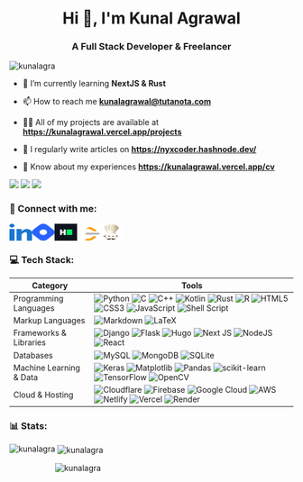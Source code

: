 <h1 align="center">Hi 👋, I'm Kunal Agrawal</h1>
<h3 align="center">A Full Stack Developer & Freelancer</h3>
<p align="left"> <img src="https://komarev.com/ghpvc/?username=kunalagra&label=Profile%20views&color=0e75b6&style=flat" alt="kunalagra" /> </p>

- 🌱 I’m currently learning **NextJS & Rust**

- 📫 How to reach me **kunalagrawal@tutanota.com**
- 👨‍💻 All of my projects are available at **https://kunalagrawal.vercel.app/projects**
- 📝 I regularly write articles on **https://nyxcoder.hashnode.dev/**
- 📄 Know about my experiences **https://kunalagrawal.vercel.app/cv**

<div> <a href="https://www.linkedin.com/in/kunalragrawal" target="_blank"><img src="https://img.shields.io/badge/LinkedIn-0077B5?style=for-the-badge&logo=linkedin&logoColor=white" target="_blank"></a>
<a href="https://github.com/kunalagra" target="_blank"><img src="https://img.shields.io/badge/GitHub-100000?style=for-the-badge&logo=github&logoColor=white" target="_blank"></a>
<a href = "mailto:kunalagrawal@tutanota.com"><img src="https://img.shields.io/badge/-Tutanota-%23333?style=for-the-badge&logo=tutanota&logoColor=white&color=840010" target="_blank"></a>
</div>

### 🔗 Connect with me:
  
<p align="left">
<a href="https://linkedin.com/in/kunalragrawal" target="blank"><img align="center" src="https://raw.githubusercontent.com/teamedwardforever/Readme-Generator/71f25dd8b98329b168142a6b782a107b75eab178/svg/Social/linked-in-alt.svg" alt="kunalragrawal" height="30" width="40" /></a><a href="https://hashnode.com/@kunalagra" target="blank"><img align="center" src="https://raw.githubusercontent.com/kunalagra/kunalagra/main/hashnode.svg" alt="kunalagra" height="30" width="40" /></a><a href="https://www.hackerrank.com/kunal_agrawal191" target="blank"><img align="center" src="https://raw.githubusercontent.com/teamedwardforever/Readme-Generator/71f25dd8b98329b168142a6b782a107b75eab178/svg/Social/hackerrank.svg" alt="kunal_agrawal191" height="30" width="40" /></a><a href="https://www.leetcode.com/ruthlessruler" target="blank"><img align="center" src="https://raw.githubusercontent.com/teamedwardforever/Readme-Generator/71f25dd8b98329b168142a6b782a107b75eab178/svg/Social/leet-code.svg" alt="ruthlessruler" height="30" width="40" /></a><a href="https://www.codechef.com/users/ruthlessruler" target="blank"><img align="center" src="https://raw.githubusercontent.com/kunalagra/kunalagra/main/codechef.svg" alt="ruthlessruler" height="30" width="40" /></a></p>

### 💻 Tech Stack:

| Category                | Tools                                                                                                                                                   |
|-------------------------|---------------------------------------------------------------------------------------------------------------------------------------------------------|
| Programming Languages   | ![Python](https://img.shields.io/badge/python-3670A0?style=for-the-badge&logo=python&logoColor=ffdd54) ![C](https://img.shields.io/badge/c-%2300599C.svg?style=for-the-badge&logo=c&logoColor=white) ![C++](https://img.shields.io/badge/c++-%2300599C.svg?style=for-the-badge&logo=c%2B%2B&logoColor=white) ![Kotlin](https://img.shields.io/badge/kotlin-%237F52FF.svg?style=for-the-badge&logo=kotlin&logoColor=white) ![Rust](https://img.shields.io/badge/rust-%23000000.svg?style=for-the-badge&logo=rust&logoColor=white) ![R](https://img.shields.io/badge/r-%23276DC3.svg?style=for-the-badge&logo=r&logoColor=white) ![HTML5](https://img.shields.io/badge/html5-%23E34F26.svg?style=for-the-badge&logo=html5&logoColor=white) ![CSS3](https://img.shields.io/badge/css3-%231572B6.svg?style=for-the-badge&logo=css3&logoColor=white) ![JavaScript](https://img.shields.io/badge/javascript-%23323330.svg?style=for-the-badge&logo=javascript&logoColor=%23F7DF1E) ![Shell Script](https://img.shields.io/badge/shell_script-%23121011.svg?style=for-the-badge&logo=gnu-bash&logoColor=white) |
| Markup Languages        | ![Markdown](https://img.shields.io/badge/markdown-%23000000.svg?style=for-the-badge&logo=markdown&logoColor=white) ![LaTeX](https://img.shields.io/badge/latex-%23008080.svg?style=for-the-badge&logo=latex&logoColor=white)                                                                                     |
| Frameworks & Libraries  |  ![Django](https://img.shields.io/badge/django-%23092E20.svg?style=for-the-badge&logo=django&logoColor=white) ![Flask](https://img.shields.io/badge/flask-%23000.svg?style=for-the-badge&logo=flask&logoColor=white) ![Hugo](https://img.shields.io/badge/Hugo-black.svg?style=for-the-badge&logo=Hugo) ![Next JS](https://img.shields.io/badge/Next-black?style=for-the-badge&logo=next.js&logoColor=white) ![NodeJS](https://img.shields.io/badge/node.js-6DA55F?style=for-the-badge&logo=node.js&logoColor=white) ![React](https://img.shields.io/badge/react-%2320232a.svg?style=for-the-badge&logo=react&logoColor=%2361DAFB) 
| Databases               | ![MySQL](https://img.shields.io/badge/mysql-%2300000f.svg?style=for-the-badge&logo=mysql&logoColor=white) ![MongoDB](https://img.shields.io/badge/MongoDB-%234ea94b.svg?style=for-the-badge&logo=mongodb&logoColor=white) ![SQLite](https://img.shields.io/badge/sqlite-%2307405e.svg?style=for-the-badge&logo=sqlite&logoColor=white)                                                                                     |
| Machine Learning & Data | ![Keras](https://img.shields.io/badge/Keras-%23D00000.svg?style=for-the-badge&logo=Keras&logoColor=white) ![Matplotlib](https://img.shields.io/badge/Matplotlib-%23ffffff.svg?style=for-the-badge&logo=Matplotlib&logoColor=black) ![Pandas](https://img.shields.io/badge/pandas-%23150458.svg?style=for-the-badge&logo=pandas&logoColor=white) ![scikit-learn](https://img.shields.io/badge/scikit--learn-%23F7931E.svg?style=for-the-badge&logo=scikit-learn&logoColor=white) ![TensorFlow](https://img.shields.io/badge/TensorFlow-%23FF6F00.svg?style=for-the-badge&logo=TensorFlow&logoColor=white) ![OpenCV](https://img.shields.io/badge/opencv-%23white.svg?style=for-the-badge&logo=opencv&logoColor=white) |
| Cloud & Hosting         | ![Cloudflare](https://img.shields.io/badge/Cloudflare-F38020?style=for-the-badge&logo=Cloudflare&logoColor=white) ![Firebase](https://img.shields.io/badge/firebase-%23039BE5.svg?style=for-the-badge&logo=firebase) ![Google Cloud](https://img.shields.io/badge/GoogleCloud-%234285F4.svg?style=for-the-badge&logo=google-cloud&logoColor=white) ![AWS](https://img.shields.io/badge/AWS-%23FF9900.svg?style=for-the-badge&logo=amazon-aws&logoColor=white) ![Netlify](https://img.shields.io/badge/netlify-%23000000.svg?style=for-the-badge&logo=netlify&logoColor=#00C7B7) ![Vercel](https://img.shields.io/badge/vercel-%23000000.svg?style=for-the-badge&logo=vercel&logoColor=white) ![Render](https://img.shields.io/badge/Render-%46E3B7.svg?style=for-the-badge&logo=render&logoColor=white) |


### 📊 Stats:

<img align="left" height="180em" src="https://github-readme-stats.vercel.app/api/top-langs/?username=kunalagra&layout=compact&theme=transparent" alt=kunalagra />

<p>&nbsp;<img align="center" height="180em" src="https://github-readme-stats.vercel.app/api?username=kunalagra&show_icons=true&locale=en&theme=transparent" alt="kunalagra" /></p>

<p><img align="center" height="180em" src="https://github-readme-streak-stats.herokuapp.com/?user=kunalagra&theme=transparent" alt="kunalagra" /></p>
